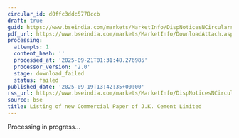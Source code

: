 ```yaml
---
circular_id: d0ffc3ddc5778ccb
draft: true
guid: https://www.bseindia.com/markets/MarketInfo/DispNoticesNCirculars.aspx?Noticeid={DA2815B0-8B4B-453D-A8FB-CEA466328AFD}&noticeno=20250919-39&dt=09/19/2025&icount=39&totcount=44&flag=0
pdf_url: https://www.bseindia.com/markets/MarketInfo/DownloadAttach.aspx?id=20250919-39&attachedId=
processing:
  attempts: 1
  content_hash: ''
  processed_at: '2025-09-21T01:31:48.276985'
  processor_version: '2.0'
  stage: download_failed
  status: failed
published_date: '2025-09-19T13:42:35+00:00'
rss_url: https://www.bseindia.com/markets/MarketInfo/DispNoticesNCirculars.aspx?Noticeid={DA2815B0-8B4B-453D-A8FB-CEA466328AFD}&noticeno=20250919-39&dt=09/19/2025&icount=39&totcount=44&flag=0
source: bse
title: Listing of new Commercial Paper of J.K. Cement Limited
---
```


Processing in progress...